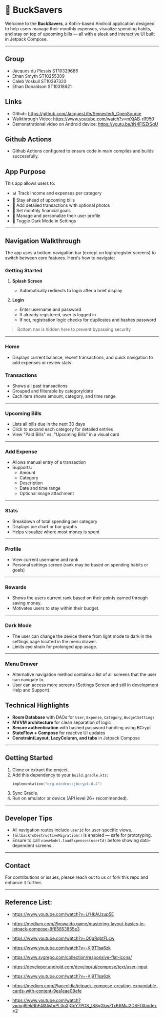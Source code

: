 
# 💸 BuckSavers

Welcome to the **BuckSavers**, a Kotlin-based Android application designed to help users manage their monthly expenses, visualize spending habits, and stay on top of upcoming bills — all with a sleek and interactive UI built in Jetpack Compose.

---

## Group

- Jacques du Plessis ST10329686
- Ethan Smyth ST10255309
- Caleb Voskuil ST10397320
- Ethan Donaldson ST10318621

## Links 

- Github: https://github.com/JacquesLife/Semester5_OpenSource
- Walkthrough Video: https://www.youtube.com/watch?v=mXjAB-rR950
- Demonstrational video on Android device: https://youtu.be/tN4FlSZtSqU

## Github Actions

- Github Actions configured to ensure code in main compiles and builds successfully.

##  App Purpose

This app allows users to:

- 📊 Track income and expenses per category
- 📅 Stay ahead of upcoming bills
- 🧾 Add detailed transactions with optional photos
- 🎯 Set monthly financial goals
- 👤 Manage and personalize their user profile
- 🌙 Toggle Dark Mode in Settings

---

##  Navigation Walkthrough

The app uses a bottom navigation bar (except on login/register screens) to switch between core features. Here's how to navigate:

###  Getting Started

1. **Splash Screen**
   - Automatically redirects to login after a brief display

2. **Login**
   - Enter username and password
   - If already registered, user is logged in
   - If not, registration logic checks for duplicates and hashes password

>  Bottom nav is hidden here to prevent bypassing security

---

###  Home 

- Displays current balance, recent transactions, and quick navigation to add expenses or review stats

### Transactions 

- Shows all past transactions
- Grouped and filterable by category/date
- Each item shows amount, category, and time range

---

###  Upcoming Bills 

- Lists all bills due in the next 30 days
- Click to expand each category for detailed entries
- View "Paid Bills" vs. "Upcoming Bills" in a visual card

---

###  Add Expense 

- Allows manual entry of a transaction
- Supports:
  - Amount
  - Category
  - Description
  - Date and time range
  - Optional image attachment

---

###  Stats 

- Breakdown of total spending per category
- Displays pie chart or bar graphs
- Helps visualize where most money is spent

---

###  Profile 

- View current username and rank
- Personal settings screen (rank may be based on spending habits or goals)

---

###  Rewards

- Shows the users current rank based on their points earned through saving money.
- Motivates users to stay within their budget.

---

### Dark Mode

- The user can change the device theme from light mode to dark in the settings page located in the menu drawer.
- Limits eye strain for prolonged app usage.

--- 

### Menu Drawer

- Alternative navigation method contains a list of all screens that the user can navigate to.
- User can access more screens (Settings Screen and still in development Help and Support).

##  Technical Highlights

- **Room Database** with DAOs for `User`, `Expense`, `Category`, `BudgetSettings`
- **MVVM architecture** for clean separation of logic
- **Secure authentication** with hashed password handling using BCrypt
- **StateFlow + Compose** for reactive UI updates
- **ConstraintLayout, LazyColumn, and tabs** in Jetpack Compose

---

##  Getting Started

1. Clone or extract the project.
2. Add this dependency to your `build.gradle.kts`:
   ```kotlin
   implementation("org.mindrot:jbcrypt:0.4")
   ```
3. Sync Gradle.
4. Run on emulator or device (API level 26+ recommended).

---

##  Developer Tips

- All navigation routes include `userId` for user-specific views.
- `fallbackToDestructiveMigration()` is enabled — safe for prototyping.
- Ensure to call `viewModel.loadExpenses(userId)` before showing data-dependent screens.

---

##  Contact

For contributions or issues, please reach out to us or fork this repo and enhance it further.

---

## Reference List:

- https://www.youtube.com/watch?v=LfHkAUzup5E

- https://medium.com/@rowaido.game/mastering-layout-basics-in-jetpack-compose-8f85853855e3

- https://www.youtube.com/watch?v=Q0gRqbtFLcw

- https://www.youtube.com/watch?v=-Kj9T1sa6zk
  
- https://www.svgrepo.com/collection/responsive-flat-icons/

- https://developer.android.com/develop/ui/compose/text/user-input

- https://www.youtube.com/watch?v=-Kj9T1sa6zk 

- https://medium.com/@acceldia/jetpack-compose-creating-expandable-cards-with-content-9ea1eae09efe

- https://www.youtube.com/watch?v=mq8lekRbF4I&list=PL0pXjGnY7POS_IS8gGkwZfxKRMiJ2DSEO&index=2


